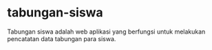 # tabungan-siswa
Tabungan siswa adalah web aplikasi yang berfungsi untuk melakukan pencatatan data tabungan para siswa.
